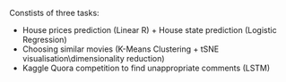 Constists of three tasks:
- House prices prediction (Linear R) + House state prediction (Logistic Regression)
- Choosing similar movies (K-Means Clustering + tSNE visualisation\dimensionality reduction) 
- Kaggle Quora competition to find unappropriate comments (LSTM)
